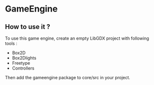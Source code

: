 # GameEngine
## How to use it ?
To use this game engine, create an empty LibGDX project with following tools :
- Box2D
- Box2Dlights
- Freetype
- Controllers

Then add the gameengine package to core/src in your project.